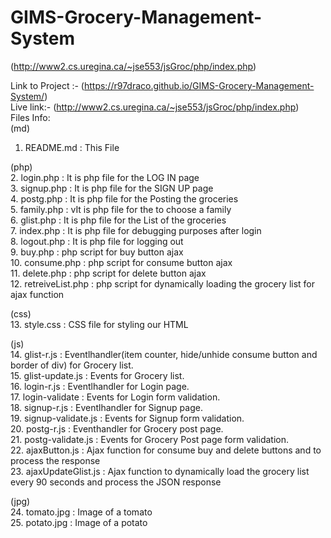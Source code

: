 # GIMS-Grocery-Management-System
(http://www2.cs.uregina.ca/~jse553/jsGroc/php/index.php)

Link to Project :- (https://r97draco.github.io/GIMS-Grocery-Management-System/) <br>
Live link:- (http://www2.cs.uregina.ca/~jse553/jsGroc/php/index.php)
<br>
Files Info:
<br>
(md)
1. README.md : This File<br>


(php)<br> 
2. login.php : It is php file for the LOG IN page<br>
3. signup.php : It is php file for the SIGN UP page<br>
4. postg.php : It is php file for the Posting the groceries <br>
5. family.php : vIt is php file for the to choose a family <br>
6. glist.php : It is php file for the List of the groceries<br>
7. index.php : It is php file for debugging purposes after login<br>
8. logout.php : It is php file for logging out<br>
9. buy.php : php script for buy button ajax<br>
10. consume.php : php script for consume button ajax<br>
11. delete.php : php script for delete button ajax<br>
12. retreiveList.php : php script for dynamically loading the grocery list for ajax function<br>


(css)<br>
13. style.css : CSS file for styling our HTML<br>


(js)<br>
14. glist-r.js : Eventlhandler(item counter, hide/unhide consume button and border of div) for Grocery list.<br>
15. glist-update.js : Events for Grocery list.<br>
16. login-r.js : Eventlhandler for Login page.<br>
17. login-validate : Events for Login form validation.<br>
18. signup-r.js : Eventlhandler for Signup page.<br>
19. signup-validate.js : Events for Signup form validation.<br>
20. postg-r.js :  Eventhandler for Grocery post page.<br>
21. postg-validate.js : Events for Grocery Post page form validation.<br>
22. ajaxButton.js : Ajax function for consume buy and delete buttons and to process the response<br>
23. ajaxUpdateGlist.js : Ajax function to dynamically load the grocery list every 90 seconds and process the JSON response<br>


(jpg)<br>
24. tomato.jpg : Image of a tomato<br>
25. potato.jpg : Image of a potato
